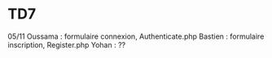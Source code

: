 # TD7
05/11
Oussama : formulaire connexion, Authenticate.php
Bastien : formulaire inscription, Register.php
Yohan : ??
